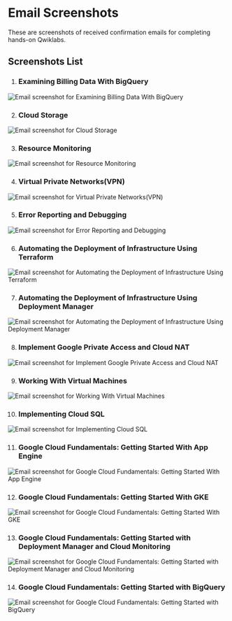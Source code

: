 # Email Screenshots

These are screenshots of received confirmation emails for completing hands-on Qwiklabs.

## Screenshots List

1. ### Examining Billing Data With BigQuery

![Email screenshot for Examining Billing Data With BigQuery](./images/lab1.png "Examining Billing Data With BigQuery Lab")

2. ### Cloud Storage

![Email screenshot for Cloud Storage](./images/lab2.png "Cloud Storage Lab")

3. ### Resource Monitoring

![Email screenshot for Resource Monitoring](./images/lab3.png "Resource Monitoring Lab")

4. ### Virtual Private Networks(VPN)

![Email screenshot for Virtual Private Networks(VPN)](./images/lab4.png "Virtual Private Networks(VPN) Lab")

5. ### Error Reporting and Debugging

![Email screenshot for Error Reporting and Debugging](./images/lab5.png "Error Reporting and Debugging Lab")

6. ### Automating the Deployment of Infrastructure Using Terraform

![Email screenshot for Automating the Deployment of Infrastructure Using Terraform](./images/lab6.png "Automating the Deployment of Infrastructure Using Terraform Lab")

7. ### Automating the Deployment of Infrastructure Using Deployment Manager

![Email screenshot for Automating the Deployment of Infrastructure Using Deployment Manager](./images/lab7.png "Automating the Deployment of Infrastructure Using Deployment Manager Lab")

8. ### Implement Google Private Access and Cloud NAT

![Email screenshot for Implement Google Private Access and Cloud NAT](./images/lab8.png "Implement Google Private Access and Cloud NAT Lab")

9. ### Working With Virtual Machines

![Email screenshot for Working With Virtual Machines](./images/lab9.png "Working With Virtual Machines Lab")

10. ### Implementing Cloud SQL

![Email screenshot for Implementing Cloud SQL](./images/lab10.png "Implementing Cloud SQL Lab")

11. ### Google Cloud Fundamentals: Getting Started With App Engine

![Email screenshot for Google Cloud Fundamentals: Getting Started With App Engine](./images/lab11.png "Google Cloud Fundamentals: Getting Started With App Engine Lab")

12. ### Google Cloud Fundamentals: Getting Started With GKE

![Email screenshot for Google Cloud Fundamentals: Getting Started With GKE](./images/lab12.png "Google Cloud Fundamentals: Getting Started With GKE Lab")

13. ### Google Cloud Fundamentals: Getting Started with Deployment Manager and Cloud Monitoring

![Email screenshot for Google Cloud Fundamentals: Getting Started with Deployment Manager and Cloud Monitoring](./images/lab13.png "Google Cloud Fundamentals: Getting Started with Deployment Manager and Cloud Monitoring Lab")

14. ### Google Cloud Fundamentals: Getting Started with BigQuery

![Email screenshot for Google Cloud Fundamentals: Getting Started with BigQuery](./images/lab14.png "Google Cloud Fundamentals: Getting Started with BigQuery Lab")